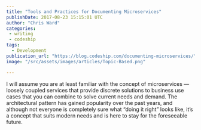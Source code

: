 ```yaml
---
title: "Tools and Practices for Documenting Microservices"
publishDate: 2017-08-23 15:15:01 UTC
author: "Chris Ward"
categories:
 - writing
 - codeship
tags:
  - Development
publication_url: "https://blog.codeship.com/documenting-microservices/"
image: "/src/assets/images/articles/Topic-Based.png"

---
```

I will assume you are at least familiar with the concept of microservices — loosely coupled services that provide discrete solutions to business use cases that you can combine to solve current needs and demand. The architectural pattern has gained popularity over the past years, and although not everyone is completely sure what “doing it right” looks like, it’s a concept that suits modern needs and is here to stay for the foreseeable future.


